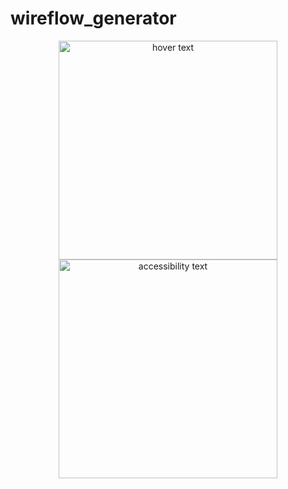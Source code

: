 # wireflow_generator

<p align="center">
  <img src="./Images/Main\ Renders\ -\ 2" width="350" title="hover text">
  <img src="./Images/line\ diagram\ 1" width="350" alt="accessibility text">
</p>
